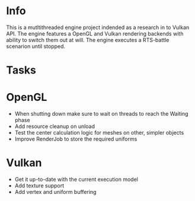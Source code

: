 Info
====

This is a mutltithreaded engine project indended as a research in to Vulkan API. The engine features a OpenGL and Vulkan rendering backends with ability to switch them out at will. The engine executes a RTS-battle scenarion until stopped.

Tasks
=====

# OpenGL
* When shutting down make sure to wait on threads to reach the Waiting phase
* Add resource cleanup on unload
* Test the center calculation logic for meshes on other, simpler objects
* Improve RenderJob to store the required uniforms

# Vulkan
* Get it up-to-date with the current execution model
* Add texture support
* Add vertex and uniform buffering